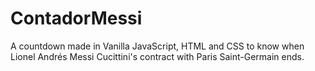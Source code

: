 # ContadorMessi
A countdown made in Vanilla JavaScript, HTML and CSS to know when Lionel Andrés Messi Cucittini's contract with Paris Saint-Germain ends. 
